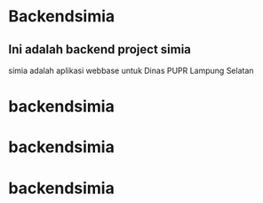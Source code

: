 # Backendsimia

## Ini adalah backend project simia

simia adalah aplikasi webbase untuk Dinas PUPR Lampung Selatan



# backendsimia
# backendsimia
# backendsimia

